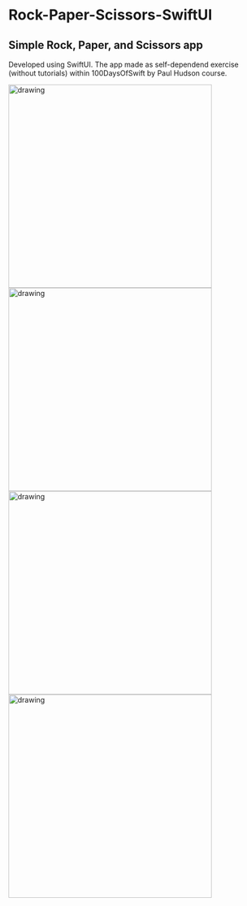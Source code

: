 # Rock-Paper-Scissors-SwiftUI
## Simple Rock, Paper, and Scissors app 
Developed using SwiftUI. The app made as self-dependend exercise (without tutorials) within 100DaysOfSwift by Paul Hudson course.

<img src="https://user-images.githubusercontent.com/37950576/205490750-33a3b4ce-54a1-44e3-8ae3-89355c056a7e.png" alt="drawing" width="400"/> <img src="https://user-images.githubusercontent.com/37950576/205500149-a2bb9f52-3226-4a9a-9be5-68e2c81d38d4.png" alt="drawing" width="400"/> <img src="https://user-images.githubusercontent.com/37950576/205500164-ed6ab5f2-a919-4b61-a12a-cc4c0c20a0a9.png" alt="drawing" width="400"/> <img src="https://user-images.githubusercontent.com/37950576/205500247-c68f752a-93d8-478e-8845-5681c59bd766.png" alt="drawing" width="400"/>

